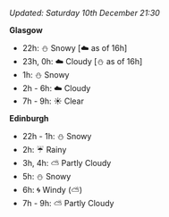 *Updated: Saturday 10th December 21:30*

**Glasgow**

* 22h: :snowman: Snowy [:cloud: as of 16h]
* 23h, 0h: :cloud: Cloudy [:snowman: as of 16h]
* 1h: :snowman: Snowy
* 2h - 6h: :cloud: Cloudy
* 7h - 9h: :sunny: Clear

**Edinburgh**

* 22h - 1h: :snowman: Snowy
* 2h: :umbrella: Rainy
* 3h, 4h: :partly_sunny: Partly Cloudy
* 5h: :snowman: Snowy
* 6h: :cyclone: Windy (:partly_sunny:)
* 7h - 9h: :partly_sunny: Partly Cloudy
